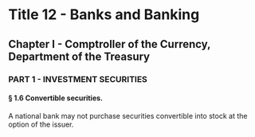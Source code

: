 
# Title 12 - Banks and Banking
## Chapter I - Comptroller of the Currency, Department of the Treasury
### PART 1 - INVESTMENT SECURITIES
#### § 1.6 Convertible securities.

A national bank may not purchase securities convertible into stock at the option of the issuer.
